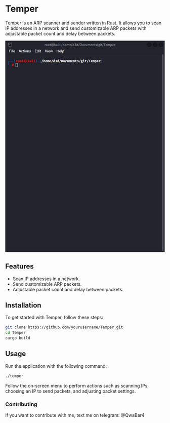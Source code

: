 # Temper
Temper is an ARP scanner and sender written in Rust. It allows you to scan IP addresses in a network and send customizable ARP packets with adjustable packet count and delay between packets.
<p align="center">
  <img src="assets/demo.gif" alt="Demo GIF"/>
</p>

## Features
- Scan IP addresses in a network.
- Send customizable ARP packets.
- Adjustable packet count and delay between packets.

## Installation

To get started with Temper, follow these steps:

```bash
git clone https://github.com/yourusername/Temper.git
cd Temper
cargo build
```
## Usage
Run the application with the following command:
```bash
./temper
```
Follow the on-screen menu to perform actions such as scanning IPs, choosing an IP to send packets, and adjusting packet settings.
### Contributing
If you want to contribute with me, text me on telegram: @QwaBar4
